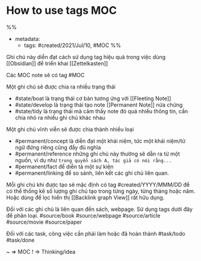 # How to use tags MOC

%% 
- metadata:
	- tags: #created/2021/Jul/10, #MOC 
%%

Ghi chú này diễn đạt cách sử dụng tag hiệu quả trong việc dùng [[Obsidian]] để triển khai [[Zettelkasten]]

Các MOC note sẽ có tag #MOC 

Một ghi chú sẽ được chia ra nhiều trạng thái
- #state/boat là trạng thái cơ bản tương ứng với [[Fleeting Note]]
- #state/develop là trạng thái tạo note [[Permanent Note]] nửa chừng
- #state/tidy là trạng thái mà cảm thấy note đó quá nhiều thông tin, cần chia nhỏ ra nhiều ghi chú khác nhau

Một ghi chú vĩnh viễn sẽ được chia thành nhiều loại
- #permanent/concept là diễn đạt một khái niệm, tức một khái niệm/từ ngữ đứng riêng cũng đầy đủ nghĩa
- #permanent/reference những ghi chú này thường sẽ dẫn ra từ một nguồn, ví dụ như `trong quyển sách A, tác giả có nói rằng...`
- #permanent/fact để diễn tả một sự kiện
- #permanent/linking để so sánh, liên kết các ghi chú liên quan.

Mỗi ghi chú khi được tạo sẽ mặc định có tag
#created/YYYY/MMM/DD để có thể thống kê số lượng ghi chú tạo trong từng ngày, từng tháng hoặc năm. Hoặc dùng để lọc hiển thị [[Backlink graph View]] rất hữu dụng.

Đối với các ghi chú là liên quan đến sách, webpage. Sử dụng tags dưới đây để phân loại.
#source/book 
#source/webpage 
#source/article 
#source/movie 
#source/paper 

Đối với các task, công việc cần phải làm hoặc đã hoàn thành
#task/todo 
#task/done


~ => MOC
! => Thinking/idea


